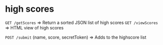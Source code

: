 # high scores

`GET /getScores` => Return a sorted JSON list of high scores
`GET /viewScores` => HTML view of high scores

`POST /submit` (name, score, secretToken) => Adds to the highscore list